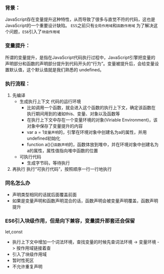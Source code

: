 ### 背景：
JavaScript存在变量提升这种特性，从而导致了很多与直觉不符的代码，这也是JavaScript的一个重要设计缺陷。
`ES5`之前只有`全局作用域`和`函数作用域`
为了解决这个问题，`ES6`引入了`块级作用域`

### 变量提升：
所谓的变量提升，是指在JavaScript代码执行过程中，JavaScript引擎把变量的声明部分和函数的声明部分提升到代码开头的“行为”。变量被提升后，会给变量设置默认值，这个默认值就是我们熟悉的 undefined。

### 执行流程：
1. 先编译
   - 生成执行上下文 代码的运行环境
     - 比如调用一个函数，就会进入这个函数的执行上下文，确定该函数在执行期间用到的诸如this、变量、对象以及函数等
     - 在执行上下文中存在一个变量环境的对象(Viriable Environment)，该对象中保存了变量提升的内容
     - var a = 1`变量声明`的，引擎在环境对象中创建名为a的属性，并用undefined初始化
     - function a(){}`函数声明`的，函数体放到堆中，并在环境对象中创建名为a的属性，属性值指向堆中函数的位置
   - 可执行代码 
     - 生成字节码，等待执行
2. 再执行 
  执行“可执行代码”，按照顺序一行一行地执行 

### 同名怎么办
- 声明类型相同的话就后面覆盖前面
- 如果是变量声明和函数声明混合的话，函数声明会被变量声明覆盖，函数声明提升

### ES6引入块级作用，但是向下兼容，变量提升那套还会保留
let,const
- 执行上下文中增加一个词法环境，查找变量的时候先查词法环境 -> 变量环境 -> 按作用域链接着查
- 引入了块级作用域
- 暂时性死区
- 不允许重复声明